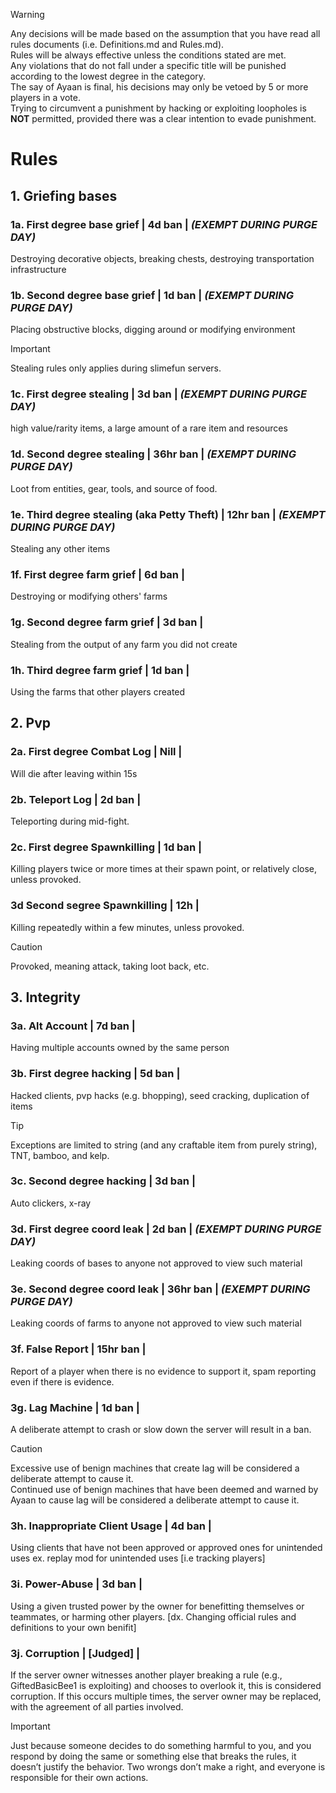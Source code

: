 > [!WARNING]
> Any decisions will be made based on the assumption that you have read all rules documents (i.e. Definitions.md and Rules.md).\
> Rules will be always effective unless the conditions stated are met.\
> Any violations that do not fall under a specific title will be punished according to the lowest degree in the category.\
> The say of Ayaan is final, his decisions may only be vetoed by 5 or more players in a vote.\
> Trying to circumvent a punishment by hacking or exploiting loopholes is **NOT** permitted, provided there was a clear intention to evade punishment.
# Rules
## 1. Griefing bases
### 1a. First degree base grief | 4d ban | ***(EXEMPT DURING PURGE DAY)***
Destroying decorative objects, breaking chests, destroying transportation infrastructure
### 1b. Second degree base grief | 1d ban | ***(EXEMPT DURING PURGE DAY)***
Placing obstructive blocks, digging around or modifying environment

> [!IMPORTANT] 
Stealing rules only applies during slimefun servers.

### 1c. First degree stealing | 3d ban | ***(EXEMPT DURING PURGE DAY)***
high value/rarity items, a large amount of a rare item and resources
### 1d. Second degree stealing | 36hr ban | ***(EXEMPT DURING PURGE DAY)***
Loot from entities, gear, tools, and source of food.
### 1e. Third degree stealing (aka Petty Theft) | 12hr ban | ***(EXEMPT DURING PURGE DAY)***
Stealing any other items



### 1f. First degree farm grief | 6d ban |
Destroying or modifying others' farms
### 1g. Second degree farm grief | 3d ban |
Stealing from the output of any farm you did not create
### 1h. Third degree farm grief | 1d ban |
Using the farms that other players created
## 2. Pvp
### 2a. First degree Combat Log | Nill | 
Will die after leaving within 15s
### 2b. Teleport Log | 2d ban |
Teleporting during mid-fight.
### 2c. First degree Spawnkilling | 1d ban |
Killing players twice or more times at their spawn point, or relatively close, unless provoked.
### 3d Second segree Spawnkilling | 12h |
 Killing repeatedly within a few minutes, unless provoked.
> [!CAUTION]
> Provoked, meaning attack, taking loot back, etc.

## 3. Integrity
### 3a. Alt Account | 7d ban | 
Having multiple accounts owned by the same person
### 3b. First degree hacking | 5d ban |
Hacked clients, pvp hacks (e.g. bhopping), seed cracking, duplication of items
> [!TIP]
> Exceptions are limited to string (and any craftable item from purely string), TNT, bamboo, and kelp.
### 3c. Second degree hacking | 3d ban |
Auto clickers, x-ray
### 3d. First degree coord leak | 2d ban | ***(EXEMPT DURING PURGE DAY)***
Leaking coords of bases to anyone not approved to view such material
### 3e. Second degree coord leak | 36hr ban | ***(EXEMPT DURING PURGE DAY)***
Leaking coords of farms to anyone not approved to view such material
### 3f. False Report | 15hr ban |
Report of a player when there is no evidence to support it, spam reporting even if there is evidence.
### 3g. Lag Machine | 1d ban | 
A deliberate attempt to crash or slow down the server will result in a ban.
> [!CAUTION]
> Excessive use of benign machines that create lag will be considered a deliberate attempt to cause it.\
> Continued use of benign machines that have been deemed and warned by Ayaan to cause lag will be considered a deliberate attempt to cause it.
### 3h. Inappropriate Client Usage | 4d ban | 
Using clients that have not been approved or approved ones for unintended uses
ex. replay mod for unintended uses [i.e tracking players]
### 3i. Power-Abuse | 3d ban | 
Using a given trusted power by the owner for benefitting themselves or teammates, or harming other players. [dx. Changing official rules and definitions to your own benifit]
### 3j. Corruption | [Judged] |
If the server owner witnesses another player breaking a rule (e.g., GiftedBasicBee1 is exploiting) and chooses to overlook it, this is considered corruption. If this occurs multiple times, the server owner may be replaced, with the agreement of all parties involved.

> [!IMPORTANT] 
> Just because someone decides to do something harmful to you, and you respond by doing the same or something else that breaks the rules, it doesn’t justify the behavior. Two wrongs don’t make a right, and everyone is responsible for their own actions.





